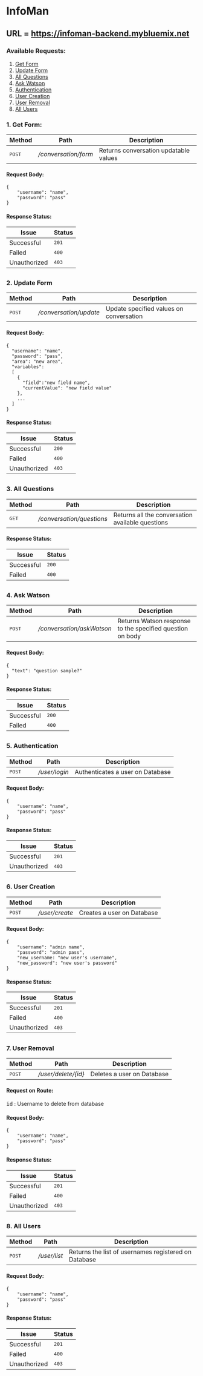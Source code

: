 # InfoMan
## URL = https://infoman-backend.mybluemix.net
### Available Requests:
1. [Get Form](#get_form)
2. [Update Form](#update_form)
3. [All Questions](#all_questions)
4. [Ask Watson](#ask_watson)
5. [Authentication](#authentication)
6. [User Creation](#user_creation)
7. [User Removal](#user_removal)
8. [All Users](#all_users)

<a name="get_form"></a>
### 1. Get Form: 

Method          | Path              | Description 
--------------- | ------------------| -----------
<kbd>POST</kbd> | */conversation/form*| Returns conversation updatable values
#### Request Body:
```
{
	"username": "name",
	"password": "pass"
}
```
#### Response Status:
Issue    | Status
-------- | ---
Successful| <kbd>201</kbd>
Failed    | <kbd>400</kbd>
Unauthorized | <kbd>403</kbd>
##

<a name="update_form"></a>
### 2. Update Form
Method          | Path              | Description 
--------------- | ------------------| -----------
<kbd>POST</kbd> | */conversation/update*| Update specified values on conversation
#### Request Body:
```
{
  "username": "name",
  "password": "pass",
  "area": "new area",
  "variables": 
  [
    { 
      "field":"new field name",
      "currentValue": "new field value"
    },
    ...
  ]
}
```
#### Response Status:
Issue    | Status
-------- | ---
Successful| <kbd>200</kbd>
Failed    | <kbd>400</kbd>
Unauthorized | <kbd>403</kbd>
##
<a name="all_questions"></a>
### 3. All Questions
Method          | Path              | Description 
--------------- | ------------------| -----------
<kbd>GET</kbd> | */conversation/questions*| Returns all the conversation available questions
#### Response Status:
Issue    | Status
-------- | ---
Successful| <kbd>200</kbd>
Failed    | <kbd>400</kbd>
##
<a name="ask_watson"></a>
### 4. Ask Watson
Method          | Path              | Description 
--------------- | ------------------| -----------
<kbd>POST</kbd> | */conversation/askWatson*| Returns Watson response to the specified question on body
#### Request Body:
```
{
  "text": "question sample?"
}
```
#### Response Status:
Issue    | Status
-------- | ---
Successful| <kbd>200</kbd>
Failed    | <kbd>400</kbd>
##
<a name="authentication"></a>
### 5. Authentication
Method          | Path              | Description 
--------------- | ------------------| -----------
<kbd>POST</kbd> | */user/login*| Authenticates a user on Database
#### Request Body:
```
{
	"username": "name",
	"password": "pass"
}
```
#### Response Status:
Issue    | Status
-------- | ---
Successful| <kbd>201</kbd>
Unauthorized | <kbd>403</kbd>
##
<a name="user_creation"></a>
### 6. User Creation
Method          | Path              | Description 
--------------- | ------------------| -----------
<kbd>POST</kbd> | */user/create*| Creates a user on Database
#### Request Body:
```
{
	"username": "admin name",
	"password": "admin pass",
	"new_username: "new user's username",
	"new_password": "new user's password"
}
```
#### Response Status:
Issue    | Status
-------- | ---
Successful| <kbd>201</kbd>
Failed    | <kbd>400</kbd>
Unauthorized | <kbd>403</kbd>
##
<a name="user_removal"></a>
### 7. User Removal
Method          | Path              | Description 
--------------- | ------------------| -----------
<kbd>POST</kbd> | */user/delete/{id}*| Deletes a user on Database
#### Request on Route:
<kbd>id</kbd> : Username to delete from database
#### Request Body:
```
{
	"username": "name",
	"password": "pass"
}
```
#### Response Status:
Issue    | Status
-------- | ---
Successful| <kbd>201</kbd>
Failed    | <kbd>400</kbd>
Unauthorized | <kbd>403</kbd>
##
<a name="all_users"></a>
### 8. All Users
Method          | Path              | Description 
--------------- | ------------------| -----------
<kbd>POST</kbd> | */user/list*| Returns the list of usernames registered on Database
#### Request Body:
```
{
	"username": "name",
	"password": "pass"
}
```
#### Response Status:
Issue    | Status
-------- | ---
Successful| <kbd>201</kbd>
Failed    | <kbd>400</kbd>
Unauthorized | <kbd>403</kbd>
